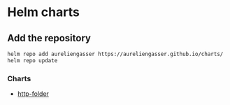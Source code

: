 # Helm charts

## Add the repository

```bash
helm repo add aureliengasser https://aureliengasser.github.io/charts/
helm repo update
```

### Charts

* [http-folder](charts/http-folder)
